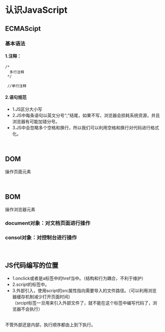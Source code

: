 # 认识JavaScript
## ECMAScipt
### 基本语法
#### 1.注释：<br/>
```
/*
  多行注释
 */
 
 //单行注释
 ```
#### 2.语句规范
- 1.JS区分大小写
- 2.JS中每条语句以英文分号“;”结尾，如果不写，浏览器会损耗系统资源，并且浏览器有可能加错分号。
- 3.JS中会忽略多个空格和换行，所以我们可以利用空格和换行对代码进行格式化。

<br>

## DOM
操作页面元素

<br/>

## BOM
操作浏览器元素

### document对象：对文档页面进行操作
### consol对象：对控制台进行操作

<br/>

## JS代码编写的位置
- 1.onclick或者是a标签中的href当中。（结构和行为耦合，不利于维护）
- 2.script的标签中。
- 3.外部引入，使用script的src属性指向需要导入的文件路径。（可以利用浏览器缓存机制减少打开页面时间）<br/>
（srcipt标签一旦用来引入外部文件了，就不能在这个标签中编写代码了，浏览器不会执行）
<br/>
不管外部还是内部，执行顺序都由上到下执行。
